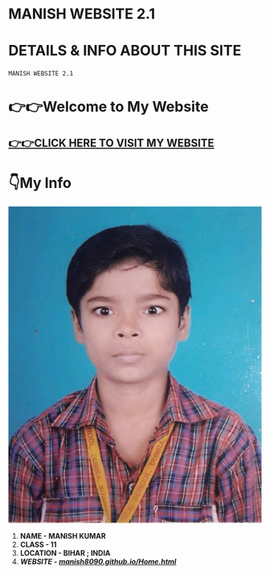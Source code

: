 # MANISH WEBSITE 2.1 
# DETAILS & INFO ABOUT THIS SITE

`MANISH WEBSITE 2.1 `
# 👉👉Welcome to My Website
## [👉👉CLICK HERE TO VISIT MY WEBSITE](https://manish8090.github.io/Home.html)


# 👇My Info

![Image](/images/manish-childhood.jpg)
1. **NAME - MANISH KUMAR**
2. **CLASS - 11**
3. **LOCATION - BIHAR ; INDIA**
4. _**WEBSITE - [manish8090.github.io/Home.html](https://manish8090.github.io/Home.html)**_
